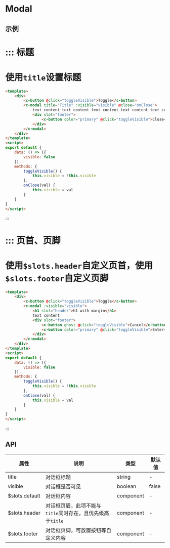 # Modal

## 示例


::: 标题
===
使用`title`设置标题
===
```html
<template>
	<div>
		<c-button @click="toggleVisible">Toggle</c-button>
		<c-modal title="Title" :visible="visible" @close="onClose">
			text content text content text content text content text content text content
			<div slot="footer">
				<c-button color="primary" @click="toggleVisible">Close</c-button>
			</div>
		</c-modal>
	</div>
</template>
<script>
export default {
	data: () => ({
		visible: false
	}),
	methods: {
		toggleVisible() {
			this.visible = !this.visible
		},
		onClose(val) {
			this.visible = val
		}
	}
}
</script>
```
:::


::: 页首、页脚
===
使用`$slots.header`自定义页首，使用`$slots.footer`自定义页脚
===
```html
<template>
	<div>
		<c-button @click="toggleVisible">Toggle</c-button>
		<c-modal :visible="visible">
			<h1 slot="header">h1 with margin</h1>
			text content
			<div slot="footer">
				<c-button ghost @click="toggleVisible">Cancel</c-button>
				<c-button color="primary" @click="toggleVisible">Enter</c-button>
			</div>
		</c-modal>
	</div>
</template>
<script>
export default {
	data: () => ({
		visible: false
	}),
	methods: {
		toggleVisible() {
			this.visible = !this.visible
		},
		onClose(val) {
			this.visible = val
		}
	}
}
</script>
```
:::


## API

| 属性             | 说明                                   | 类型        | 默认值   |
| -------------- | ------------------------------------ | --------- | ----- |
| title          | 对话框标题                                | string    | -     |
| visible        | 对话框是否可见                              | boolean   | false |
| $slots.default | 对话框内容                                | component | -     |
| $slots.header  | 对话框页眉，此项不能与`title`同时存在，且优先级高于`title` | component | -     |
| $slots.footer  | 对话框页脚，可放置按钮等自定义内容                    | component | -     |
